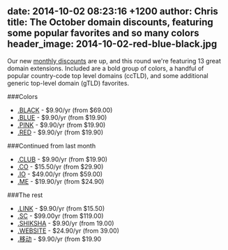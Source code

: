date: 2014-10-02 08:23:16 +1200
author: Chris
title: The October domain discounts, featuring some popular favorites and so many colors
header_image: 2014-10-02-red-blue-black.jpg
----

<!-- excerpt -->

Our new [monthly discounts](https://iwantmyname.com/domains/special-offer) are up, and this round we're featuring 13 great domain extensions. Included are a bold group of colors, a handful of popular country-code top level domains (ccTLD), and some additional generic top-level domain (gTLD) favorites.

<!-- /excerpt -->

###Colors

+ [.BLACK](https://iwantmyname.com/domains/dot-black) - $9.90/yr (from $69.00)
+ [.BLUE](https://iwantmyname.com/domains/dot-blue) - $9.90/yr (from $19.90)
+ [.PINK](https://iwantmyname.com/domains/dot-black) - $9.90/yr (from $19.90)
+ [.RED](https://iwantmyname.com/domains/dot-red) - $9.90/yr (from $19.90)

###Continued from last month

+ [.CLUB](https://iwantmyname.com/domains/dot-club) - $9.90/yr (from $19.90)
+ [.CO](https://iwantmyname.com/domains/co-colombian-domain-name-registration-for-colombia) -  $15.50/yr (from $29.90)
+ [.IO](https://iwantmyname.com/domains/io-domain-name-registration-for-british-indian-ocean-territory) - $49.00/yr (from $59.00)
+ [.ME](https://iwantmyname.com/domains/me-montenegrean-domain-name-registration-for-montenegro) - $19.90/yr (from $24.90)

###The rest

+ [.LINK](https://iwantmyname.com/domains/dot-link) - $9.90/yr (from $15.50)
+ [.SC](https://iwantmyname.com/domains/sc-seychellois-domain-name-registration-for-seychelles) - $99.00yr (from $119.00)
+ [.SHIKSHA](https://iwantmyname.com/domains/dot-shiksha) - $9.90/yr (from 19.00)
+ [.WEBSITE](https://iwantmyname.com/domains/dot-website) - $24.90/yr (from 39.00)
+ [.移动](https://iwantmyname.com/domains/dot-%E7%A7%BB%E5%8A%A8) - $9.90/yr (from $19.90
